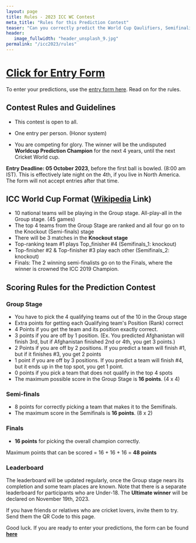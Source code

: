 ```yaml
---
layout: page
title: Rules - 2023 ICC WC Contest
meta_title: "Rules for this Prediction Contest"
teaser: "Can you correctly predict the World Cup Qaulifiers, Semifinalists and the Champion?"
header:
   image_fullwidth: "header_unsplash_9.jpg"
permalink: "/icc2023/rules"
---
```



# [Click for Entry Form](https://bit.ly/2023-icc-prediction-contest)
To enter your predictions, use the [entry form here](http://bit.ly/2019_icc_worldcup_predictions). Read on for the rules.


## Contest Rules and Guidelines
- This contest is open to all.

- One entry per person. (Honor system)
- You are competing for glory. The winner will be the undisputed **Worldcup Prediction Champion** for the next 4 years, until the next Cricket World cup.

**Entry Deadline: 05 October 2023**, before the first ball is bowled. (8:00 am IST). This is effectively late night on the 4th, if you live in North America. The form will not accept entries after that time.


## ICC World Cup Format ([Wikipedia](https://en.wikipedia.org/wiki/2023_Cricket_World_Cup) Link)

- 10 national teams will be playing in the Group stage. All-play-all in the Group stage. (45 games)
- The top 4 teams from the Group Stage are ranked and all four go on to the Knockout (Semi-finals) stage 
- There will be 3 matches in the **Knockout stage**
- Top-ranking team #1 plays Top_finisher #4 (Semifinals_1: knockout)
- Top-finisher #2 & Top-finisher #3 play each other (Semifinals_2: knockout) 
- Finals: The 2 winning semi-finalists go on to the Finals, where the winner is crowned the ICC 2019 Champion.

## Scoring Rules for the Prediction Contest

### Group Stage
- You have to pick the 4 qualifying teams out of the 10 in the Group stage
- Extra points for getting each Qualifying team's Position (Rank) correct
- 4 Points if you get the team and its position exactly correct.
- 3 points if you are off by 1 position. (Ex. You predicted Afghanistan will finish 3rd, but if Afghanistan finished 2nd or 4th, you get 3 points.)
- 2 Points if you are off by 2 positions. If you predict a team will finish #1, but if it finishes #3, you get 2 points
- 1 point if you are off by 3 positions. If you predict a team will finish #4, but it ends up in the top spot, you get 1 point.
- 0 points if you pick a team that does not qualify in the top 4 spots
- The maximum possible score in the Group Stage is **16 points**. (4 x 4)

### Semi-finals
- 8 points for correctly picking a team that makes it to the Semifinals.
- The maximum score in the Semifinals is **16 points**. (8 x 2)

### Finals
- **16 points** for picking the overall champion correctly.

Maximum points that can be scored = 16 + 16 + 16 = **48 points**

### Leaderboard
The leaderboard will be updated regularly, once the Group stage nears its completion and some team places are known. Note that there is a separate leaderboard for participants who are Under-18.
The **Ultimate winner** will be declared on November 19th, 2023.

If you have friends or relatives who are cricket lovers, invite them to try. Send them the QR Code to this page.

Good luck. If you are ready to enter your predictions, the form can be found **[here](https://bit.ly/2023-icc-prediction-contest)**


